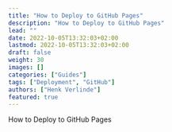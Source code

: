 ```yaml
---
title: "How to Deploy to GitHub Pages"
description: "How to Deploy to GitHub Pages"
lead: ""
date: 2022-10-05T13:32:03+02:00
lastmod: 2022-10-05T13:32:03+02:00
draft: false
weight: 30
images: []
categories: ["Guides"]
tags: ["Deployment", "GitHub"]
authors: ["Henk Verlinde"]
featured: true
---
```


How to Deploy to GitHub Pages
